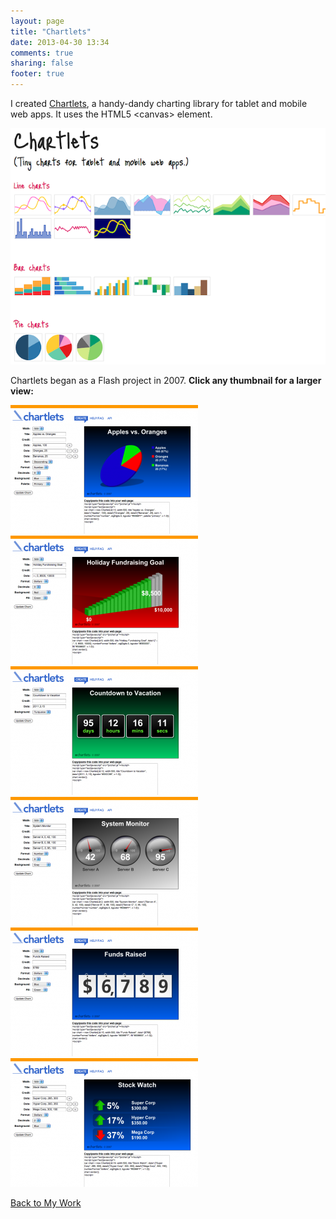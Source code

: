 ```yaml
---
layout: page
title: "Chartlets"
date: 2013-04-30 13:34
comments: true
sharing: false
footer: true
---
```


I created [Chartlets][1], a handy-dandy charting library for tablet and mobile
web apps. It uses the HTML5 &lt;canvas&gt; element.

[![](/images/work/chartlets-samples-640x480.png)][1]

Chartlets began as a Flash project in 2007. **Click any thumbnail for a larger view:**

[![](/images/work/chartlets-pie-300x206.png)](/images/work/chartlets-pie.png)
[![](/images/work/chartlets-fill-300x206.png)](/images/work/chartlets-fill.png)
[![](/images/work/chartlets-countdown-300x206.png)](/images/work/chartlets-countdown.png)
[![](/images/work/chartlets-meters-300x206.png)](/images/work/chartlets-meters.png)
[![](/images/work/chartlets-tote-300x206.png)](/images/work/chartlets-tote.png)
[![](/images/work/chartlets-updown-300x206.png)](/images/work/chartlets-updown.png)

[Back to My Work](./index.html)

[1]: http://chartlets.com/
